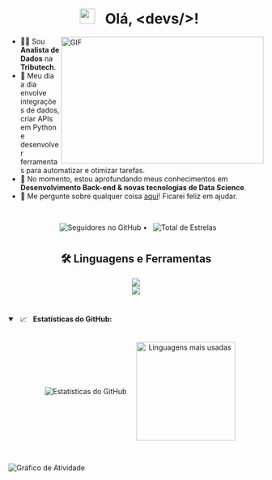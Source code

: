 <h1 align="center">
  <img src="https://raw.githubusercontent.com/MartinHeinz/MartinHeinz/master/wave.gif" width="30px">
  Olá, &lt;devs/&gt;!
</h1>

<img align="right" height="250" width="400" alt="GIF" src="![PyxBr1BIkKOutfAOYdksoRqpFV44JKNjfl62Wus2tZQ](https://github.com/user-attachments/assets/2741668c-bc81-4a41-83c8-591871695210)
"/>

- 👨‍💻 Sou **Analista de Dados** na **Tributech**.
- 🔭 Meu dia a dia envolve integrações de dados, criar APIs em Python e desenvolver ferramentas para automatizar e otimizar tarefas.
- 🌱 No momento, estou aprofundando meus conhecimentos em **Desenvolvimento Back-end & novas tecnologias de Data Science**.
- 💬 Me pergunte sobre qualquer coisa [aqui](https://github.com/lvcas-dotcom/lvcas-dotcom/issues)! Ficarei feliz em ajudar.

<br/>

<p align="center">
  <img alt="Seguidores no GitHub" src="https://img.shields.io/github/followers/lvcas-dotcom?label=Seguidores&style=social"/> •
  <img src="https://img.shields.io/github/stars/lvcas-dotcom?label=Stars" alt="Total de Estrelas"/>
</p>

#

<h2 align="center">🛠️ Linguagens e Ferramentas</h2>
<p align="center">
  <img src="https://skillicons.dev/icons?i=ts,python,nodejs,express,nextjs,react" />
  <br>
  <img src="https://skillicons.dev/icons?i=mysql,postgres,docker,postman,kali" />
</p>

#

<details open="">
<summary>
  <g-emoji class="g-emoji" alias="chart_with_upwards_trend" fallback-src="https://github.githubassets.com/images/icons/emoji/unicode/1f4c8.png">📈</g-emoji>
  <strong>Estatísticas do GitHub:</strong>
</summary>
<br/>
<p align="center">
    <img align="center" src="https://github-readme-stats.vercel.app/api?username=lvcas-dotcom&show_icons=true&hide_border=true&locale=pt-br&title_color=00aeff&icon_color=00aeff&text_color=c9d1d9&bg_color=0d1117" alt="Estatísticas do GitHub"/>
    <img align="center" height="195px" src="https://github-readme-stats.vercel.app/api/top-langs/?username=lvcas-dotcom&text_color=c9d1d9&bg_color=0d1117&title_color=00aeff&langs_count=8&layout=compact&hide_border=true" alt="Linguagens mais usadas" />
</p>
</details>
<br/>

![Gráfico de Atividade](https://github-readme-activity-graph.vercel.app/graph?username=lvcas-dotcom&theme=react-dark&hide_border=true&area=true)
